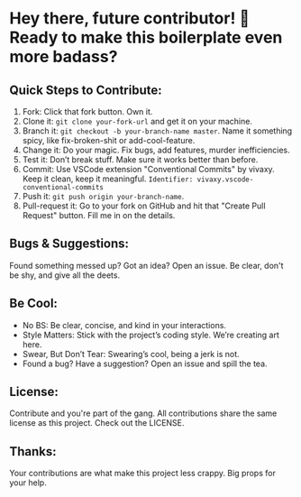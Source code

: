 # Hey there, future contributor! 👋 Ready to make this boilerplate even more badass?

## Quick Steps to Contribute:

1. Fork: Click that fork button. Own it.
2. Clone it: `git clone your-fork-url` and get it on your machine.
3. Branch it: `git checkout -b your-branch-name master`. Name it something spicy, like fix-broken-shit or add-cool-feature.
4. Change it: Do your magic. Fix bugs, add features, murder inefficiencies.
5. Test it: Don’t break stuff. Make sure it works better than before.
6. Commit: Use VSCode extension "Conventional Commits" by vivaxy. Keep it clean, keep it meaningful. `Identifier: vivaxy.vscode-conventional-commits`
7. Push it: `git push origin your-branch-name`.
8. Pull-request it: Go to your fork on GitHub and hit that "Create Pull Request" button. Fill me in on the details.

## Bugs & Suggestions:

Found something messed up? Got an idea? Open an issue. Be clear, don't be shy, and give all the deets.

## Be Cool:

- No BS: Be clear, concise, and kind in your interactions.
- Style Matters: Stick with the project’s coding style. We’re creating art here.
- Swear, But Don’t Tear: Swearing’s cool, being a jerk is not.
- Found a bug? Have a suggestion? Open an issue and spill the tea.

## License:

Contribute and you're part of the gang. All contributions share the same license as this project. Check out the LICENSE.

## Thanks:

Your contributions are what make this project less crappy. Big props for your help.
